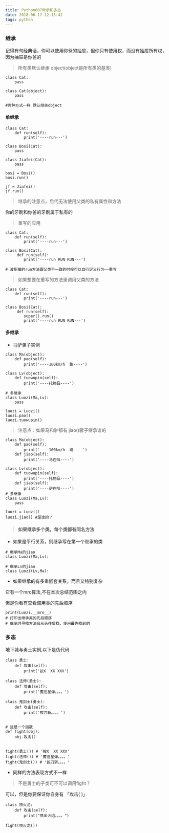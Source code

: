 ```yaml
---
title: Python007继承和多态
date: 2018-06-17 12:15:42
tags: python
---
```


### 继承

记得有句经典话，你可以使用你爸的抽屉，但你只有使用权，而没有抽屉所有权，因为抽屉是你爸的

> 所有类默认继承 object(object是所有类的基类)

```
class Cat:
    pass

class Cat(object):
    pass

#两种方式一样 默认继承object
```

#### 单继承

```
class Cat:
    def run(self):
        print('----run---')

class Bosi(Cat):
    pass

class Jiafei(Cat):
    pass

bosi = Bosi()
bosi.run()

jf = Jiafei()
jf.run()
```

> 继承的注意点，后代无法使用父类的私有属性和方法

你的牙刷和你爸的牙刷属于私有的

> 重写的应用

```
class Cat:
    def run(self):
        print('----run---')

class Bosi(Cat):
     def run(self):
        print('----run RUN RUN---')

# 波斯猫的run方法跟父类不一致的时候可以自行定义行为——重写
```

> 如果想要在重写的方法里调用父类的方法

```
class Cat:
    def run(self):
        print('----run---')

class Bosi(Cat):
     def run(self):
        super().run()
        print('----run RUN RUN---')
```

#### 多继承

- 马驴骡子实例

```
class Ma(object):
    def pao(self):
        print('----100km/h  跑----')

class Lv(object):
    def tuowupin(self):
        print('----托物品----')

# 多继承
class Luozi(Ma,Lv):
    pass

luozi = Luozi()
luozi.pao()
luozi.tuowupin()
```

> 注意点：如果马和驴都有 jiao()骡子继承谁的

```
class Ma(object):
    def pao(self):
        print('----100km/h  跑----')
    def jiao(self):
        print('----马在叫----')

class Lv(object):
    def tuowupin(self):
        print('----托物品----')
    def jiao(self):
        print('----驴在叫----')
# 多继承
class Luozi(Ma,Lv):
    pass

luozi = Luozi()
luozi.jiao() #是谁的？
```

> #### 如果继承多个类，每个类都有同名方法

- 如果是平行关系，则继承写在第一个继承的类

```
# 继承Ma的jiao
class Luozi(Ma,Lv):

# 继承Lv的jiao
class Luozi(Lv,Ma):

```

- 如果继承的有多重嵌套关系，而且又特别复杂

它有一个mro算法,不在本次总结范围之内

但是你看有查看调用类的先后顺序

```
print(Luozi.__mro__)
# 打印出继承类的先后顺序
# 继承时寻找方法会从头往后找，使用最先找到的
```

### 多态

地下城与勇士实例,以下是伪代码

```
class 勇士:
    def 攻击(self):
        print('按X  XX XXX')

class 法师(勇士):
    def 攻击(self):
        print('魔法星弹。。。。')

class 鬼剑士(勇士):
    def 攻击(self):
        print('拔刀斩。。。。')


# 这是一个函数
def fight(obj):
    obj.攻击()


fight(勇士()) # '按X  XX XXX'
fight(法师()) # '魔法星弹。。。。'
fight(鬼剑士()) # '拔刀斩。。。。'
```

- 同样的方法表现方式不一样

> 不是勇士的子类可不可以调用fight？

可以，但是你要保证你自身有 「攻击( )」

```
class 喷火龙:
    def 攻击(self):
        print("喷出火焰。。。。")

fight(喷火龙())
```
